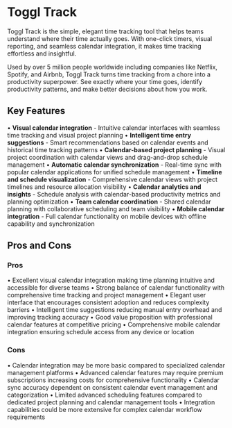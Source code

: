 # Toggl Track

Toggl Track is the simple, elegant time tracking tool that helps teams understand where their time actually goes. With one-click timers, visual reporting, and seamless calendar integration, it makes time tracking effortless and insightful.

Used by over 5 million people worldwide including companies like Netflix, Spotify, and Airbnb, Toggl Track turns time tracking from a chore into a productivity superpower. See exactly where your time goes, identify productivity patterns, and make better decisions about how you work.

## Key Features

• **Visual calendar integration** - Intuitive calendar interfaces with seamless time tracking and visual project planning
• **Intelligent time entry suggestions** - Smart recommendations based on calendar events and historical time tracking patterns
• **Calendar-based project planning** - Visual project coordination with calendar views and drag-and-drop schedule management
• **Automatic calendar synchronization** - Real-time sync with popular calendar applications for unified schedule management
• **Timeline and schedule visualization** - Comprehensive calendar views with project timelines and resource allocation visibility
• **Calendar analytics and insights** - Schedule analysis with calendar-based productivity metrics and planning optimization
• **Team calendar coordination** - Shared calendar planning with collaborative scheduling and team visibility
• **Mobile calendar integration** - Full calendar functionality on mobile devices with offline capability and synchronization

## Pros and Cons

### Pros
• Excellent visual calendar integration making time planning intuitive and accessible for diverse teams
• Strong balance of calendar functionality with comprehensive time tracking and project management
• Elegant user interface that encourages consistent adoption and reduces complexity barriers
• Intelligent time suggestions reducing manual entry overhead and improving tracking accuracy
• Good value proposition with professional calendar features at competitive pricing
• Comprehensive mobile calendar integration ensuring schedule access from any device or location

### Cons
• Calendar integration may be more basic compared to specialized calendar management platforms
• Advanced calendar features may require premium subscriptions increasing costs for comprehensive functionality
• Calendar sync accuracy dependent on consistent calendar event management and categorization
• Limited advanced scheduling features compared to dedicated project planning and calendar management tools
• Integration capabilities could be more extensive for complex calendar workflow requirements